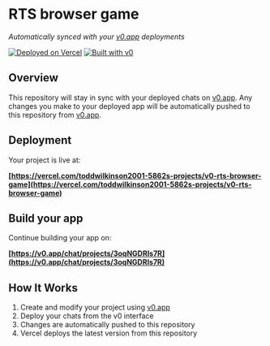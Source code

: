 # RTS browser game

*Automatically synced with your [v0.app](https://v0.app) deployments*

[![Deployed on Vercel](https://img.shields.io/badge/Deployed%20on-Vercel-black?style=for-the-badge&logo=vercel)](https://vercel.com/toddwilkinson2001-5862s-projects/v0-rts-browser-game)
[![Built with v0](https://img.shields.io/badge/Built%20with-v0.app-black?style=for-the-badge)](https://v0.app/chat/projects/3oqNGDRIs7R)

## Overview

This repository will stay in sync with your deployed chats on [v0.app](https://v0.app).
Any changes you make to your deployed app will be automatically pushed to this repository from [v0.app](https://v0.app).

## Deployment

Your project is live at:

**[https://vercel.com/toddwilkinson2001-5862s-projects/v0-rts-browser-game](https://vercel.com/toddwilkinson2001-5862s-projects/v0-rts-browser-game)**

## Build your app

Continue building your app on:

**[https://v0.app/chat/projects/3oqNGDRIs7R](https://v0.app/chat/projects/3oqNGDRIs7R)**

## How It Works

1. Create and modify your project using [v0.app](https://v0.app)
2. Deploy your chats from the v0 interface
3. Changes are automatically pushed to this repository
4. Vercel deploys the latest version from this repository
